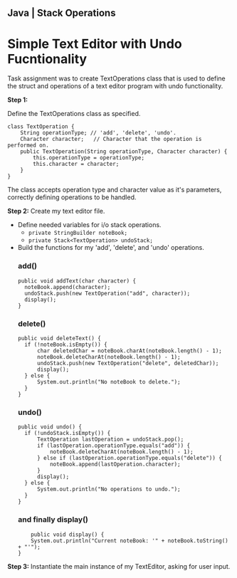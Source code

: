 ## Java | Stack Operations
# Simple Text Editor with Undo Fucntionality

Task assignment was to create TextOperations class that is used to define the struct and operations of a text editor program with undo functionality. 

**Step 1:**

Define the TextOperations class as specified.
```
class TextOperation {
    String operationType; // 'add', 'delete', 'undo'.
    Character character;   // Character that the operation is performed on.
    public TextOperation(String operationType, Character character) {
        this.operationType = operationType;
        this.character = character;
    }
}
```
The class accepts operation type and character value as it's parameters, correctly defining operations to be handled.


**Step 2:**
Create my text editor file. 

- Define needed variables for i/o stack operations.
  - `private StringBuilder noteBook;`
  - `private Stack<TextOperation> undoStack;`
- Build the functions for my 'add', 'delete', and 'undo' operations.
  ### add()
  ```
  public void addText(char character) {
    noteBook.append(character);
    undoStack.push(new TextOperation("add", character));
    display();
  }
  ```
  ### delete()
  ```
  public void deleteText() {
    if (!noteBook.isEmpty()) {
        char deletedChar = noteBook.charAt(noteBook.length() - 1);
        noteBook.deleteCharAt(noteBook.length() - 1);
        undoStack.push(new TextOperation("delete", deletedChar));
        display();
    } else {
        System.out.println("No noteBook to delete.");
    }
  }
  ```
  ### undo() 
    ```
    public void undo() {
      if (!undoStack.isEmpty()) {
          TextOperation lastOperation = undoStack.pop();
          if (lastOperation.operationType.equals("add")) {
              noteBook.deleteCharAt(noteBook.length() - 1);
          } else if (lastOperation.operationType.equals("delete")) {
              noteBook.append(lastOperation.character);
          }
          display();
      } else {
          System.out.println("No operations to undo.");
      }
    }
    ```
  ### and finally display()
    ```
        public void display() {
        System.out.println("Current noteBook: '" + noteBook.toString() + "'");
    }
    ```

**Step 3:**
Instantiate the main instance of my TextEditor, asking for user input. 

